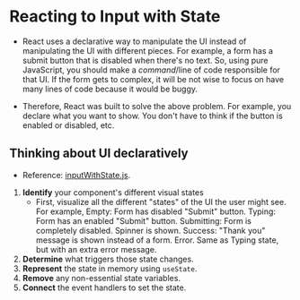 <h1>Reacting to Input with State</h1>

- React uses a declarative way to manipulate the UI instead of manipulating the UI with different pieces. For example, a form has a submit button that is disabled when there's no text. So, using pure JavaScript, you should make a _command_/line of code responsible for that UI. If the form gets to complex, it will be not wise to focus on have many lines of code because it would be buggy.

- Therefore, React was built to solve the above problem. For example, you declare what you want to show. You don't have to think if the button is enabled or disabled, etc.

<h2>Thinking about UI declaratively</h2>

- Reference: [inputWithState.js](inputWithState.js).

1. **Identify** your component's different visual states
   - First, visualize all the different "states" of the UI the user might see. For example, Empty: Form has disabled "Submit" button. Typing: Form has an enabled "Submit" button. Submitting: Form is completely disabled. Spinner is shown. Success: "Thank you" message is shown instead of a form. Error. Same as Typing state, but with an extra error message.
2. **Determine** what triggers those state changes.
3. **Represent** the state in memory using `useState`.
4. **Remove** any non-essential state variables.
5. **Connect** the event handlers to set the state.
